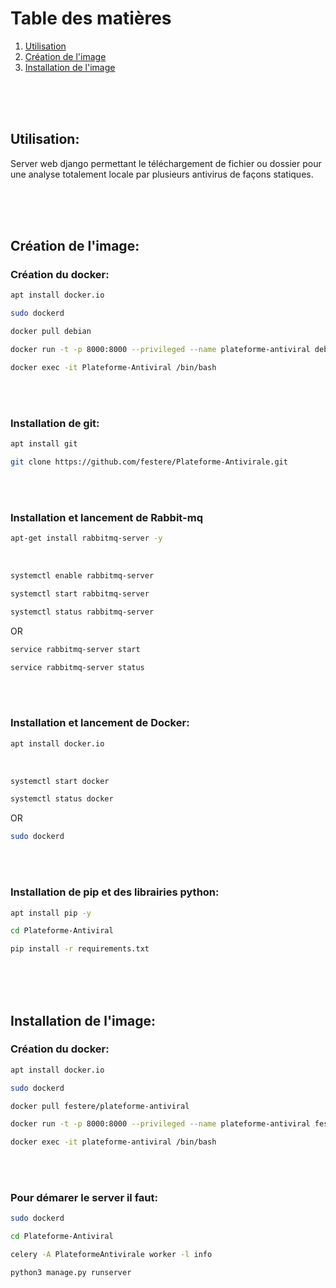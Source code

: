 # Table des matières
1. [Utilisation](#Utilisation)
2. [Création de l'image](#Créationdel'image)
3. [Installation de l'image](#Installationdel'image)

<br>
<br>
<br>


## <a name="Utilisation">Utilisation:<a>
Server web django permettant le téléchargement de fichier ou dossier pour une analyse totalement locale par plusieurs antivirus de façons statiques.

<br>
<br>
<br>

## <a name="Créationdel'image">Création de l'image:<a>
### Création du docker:
```bash 
apt install docker.io
```
```bash 
sudo dockerd
```
```bash 
docker pull debian
```
```bash
docker run -t -p 8000:8000 --privileged --name plateforme-antiviral debian
```
```bash 
docker exec -it Plateforme-Antiviral /bin/bash
```

<br>
<br>

### Installation de git:
```bash 
apt install git
```
```bash 
git clone https://github.com/festere/Plateforme-Antivirale.git
```

<br>
<br>

### Installation et lancement de Rabbit-mq
```bash 
apt-get install rabbitmq-server -y
```

<br>

```bash 
systemctl enable rabbitmq-server
```
```bash 
systemctl start rabbitmq-server
``` 
```bash 
systemctl status rabbitmq-server
``` 
OR
```bash 
service rabbitmq-server start
``` 
```bash 
service rabbitmq-server status
```

<br>
<br>

### Installation et lancement de Docker:
```bash
apt install docker.io
```

<br>

```bash 
systemctl start docker
``` 
```bash
systemctl status docker
```
OR
```bash 
sudo dockerd
```

<br>
<br>

### Installation de pip et des librairies python:
```bash 
apt install pip -y
```
```bash
cd Plateforme-Antiviral
```
``` bash
pip install -r requirements.txt
```

<br>
<br>
<br>

## <a name="Installationdel'image">Installation de l'image:<a>
### Création du docker:
```bash 
apt install docker.io
```
```bash 
sudo dockerd
```
```bash 
docker pull festere/plateforme-antiviral
``` 
```bash 
docker run -t -p 8000:8000 --privileged --name plateforme-antiviral festere/plateforme-antiviral
``` 
```bash 
docker exec -it plateforme-antiviral /bin/bash
```

<br>
<br>

### Pour démarer le server il faut:
```bash 
sudo dockerd
```
```bash 
cd Plateforme-Antiviral
```
```bash 
celery -A PlateformeAntivirale worker -l info
```
```bash 
python3 manage.py runserver
```
